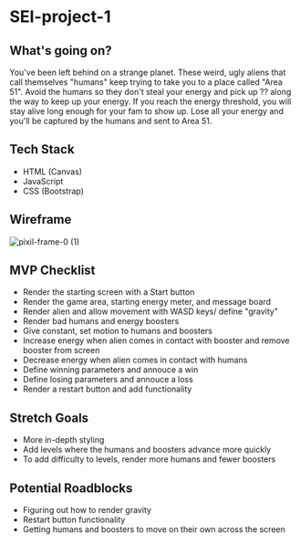 # SEI-project-1

## What's going on?

You've been left behind on a strange planet. These weird, ugly aliens that call themselves "humans" keep trying to take you to a place called "Area 51". Avoid the humans so they don't steal your energy and pick up ??  along the way to keep up your energy. If you reach the energy threshold, you will stay alive long enough for your fam to show up. Lose all your energy and you'll be captured by the humans and sent to Area 51. 

## Tech Stack

* HTML (Canvas)
* JavaScript
* CSS (Bootstrap)

## Wireframe 

![pixil-frame-0 (1)](https://user-images.githubusercontent.com/69262804/138520228-5645d709-92df-4680-99f0-952e1f8500e9.png)

## MVP Checklist

* Render the starting screen with a Start button
* Render the game area, starting energy meter, and message board
* Render alien and allow movement with WASD keys/ define "gravity"
* Render bad humans and energy boosters
* Give constant, set motion to humans and boosters
* Increase energy when alien comes in contact with booster and remove booster from screen
* Decrease energy when alien comes in contact with humans
* Define winning parameters and annouce a win 
* Define losing parameters and annouce a loss
* Render a restart button and add functionality

## Stretch Goals

* More in-depth styling
* Add levels where the humans and boosters advance more quickly
* To add difficulty to levels, render more humans and fewer boosters

## Potential Roadblocks

* Figuring out how to render gravity
* Restart button functionality
* Getting humans and boosters to move on their own across the screen
